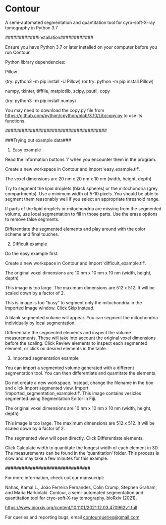 # Contour
A semi-automated segmentation and quantitation tool for cyro-soft-X-ray tomography in Python 3.7

############Installation############

Ensure you have Python 3.7 or later installed on your computer before you run Contour.

Python library dependencies:

Pillow 

(try: python3 -m pip install -U Pillow)
(or try: python -m pip install Pillow)


numpy,
tkinter,
tifffile,
matplotlib,
scipy,
psutil,
copy

(try: python3 -m pip install numpy)

You may need to download the copy.py file from https://github.com/python/cpython/blob/3.10/Lib/copy.py to use its functions.

#####################################


###Trying out example data###

1. Easy example

Read the information buttons ‘i’ when you encounter them in the program.

Create a new workspace in Contour and import ‘easy_example.tif’.

The voxel dimensions are 20 nm x 20 nm x 10 nm (width, height, depth)

Try to segment the lipid droplets (black spheres) or the mitochondria (grey compartments). Use a minimum width of 5-10 pixels. You should be able to segment them reasonably well if you select an appropriate threshold range.

If parts of the lipid droplets or mitochondria are missing from the segmented volume, use local segmentation to fill in those parts. Use the erase options to remove false segments.

Differentiate the segmented elements and play around with the color scheme and final touches.

2. Difficult example

Do the easy example first.

Create a new workspace in Contour and import ‘difficult_example.tif’.

The original voxel dimensions are 10 nm x 10 nm x 10 nm (width, height, depth)

This image is too large. The maximum dimensions are 512 x 512. It will be scaled down by a factor of 2. 

This is image is too “busy” to segment only the mitochondria in the Imported Image window. Click Skip instead.

A blank segmented volume will appear. You can segment the mitochondria individually by local segmentation.

Differentiate the segmented elements and inspect the volume measurements. These will take into account the original voxel dimensions before the scaling. Click Review elements to inspect each segmented element, or click on desired elements in the table.

3. Imported segmentation example

You can import a segmented volume generated with a different segmentation tool. You can then differentiate and quantitate the elements.

Do not create a new workspace. Instead, change the filename in the box and click Import segmented view. Import ‘imported_segmentation_example.tif’. This image contains vesicles segmented using Segmentation Editor in Fiji.

The original voxel dimensions are 10 nm x 10 nm x 10 nm (width, height, depth)

This image is too large. The maximum dimensions are 512 x 512. It will be scaled down by a factor of 2. 

The segmented view will open directly. Click Differentiate elements.

Click Calculate width to quantitate the longest width of each element in 3D. The measurements can be found in the ‘quantitation’ folder. This process is slow and may take a few minutes for this example.

###############################

For more information, check out our mansucript:

Nahas, Kamal L., João Ferreira Fernandes, Colin Crump, Stephen Graham, and Maria Harkiolaki. 
Contour, a semi-automated segmentation and quantitation tool for cryo-soft-X-ray tomography. bioRxiv (2021).

https://www.biorxiv.org/content/10.1101/2021.12.03.470962v1.full

For queries and reporting bugs, email contourqueries@gmail.com

